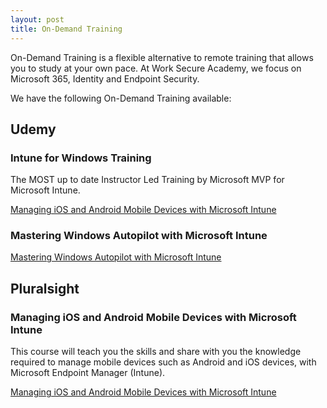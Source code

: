```yaml
---
layout: post
title: On-Demand Training
---
```


On-Demand Training is a flexible alternative to remote training that allows you to study at your own pace. At Work Secure Academy, we focus on Microsoft 365, Identity and Endpoint Security.

We have the following On-Demand Training available:

## Udemy
### Intune for Windows Training

The MOST up to date Instructor Led Training by Microsoft MVP for Microsoft Intune.

[Managing iOS and Android Mobile Devices with Microsoft Intune](https://www.udemy.com/course/learn-intune/?referralCode=0751E019FC0DD131052C)


### Mastering Windows Autopilot with Microsoft Intune
[Mastering Windows Autopilot with Microsoft Intune](https://www.udemy.com/course/learn-autopilot/?referralCode=94AFFCBCF86711D7ACC1)


## Pluralsight
### Managing iOS and Android Mobile Devices with Microsoft Intune

This course will teach you the skills and share with you the knowledge required to manage mobile devices such as Android and iOS devices, with Microsoft Endpoint Manager (Intune).

[Managing iOS and Android Mobile Devices with Microsoft Intune](https://www.pluralsight.com/courses/ios-android-mobile-devices-microsoft-intune-managing)

